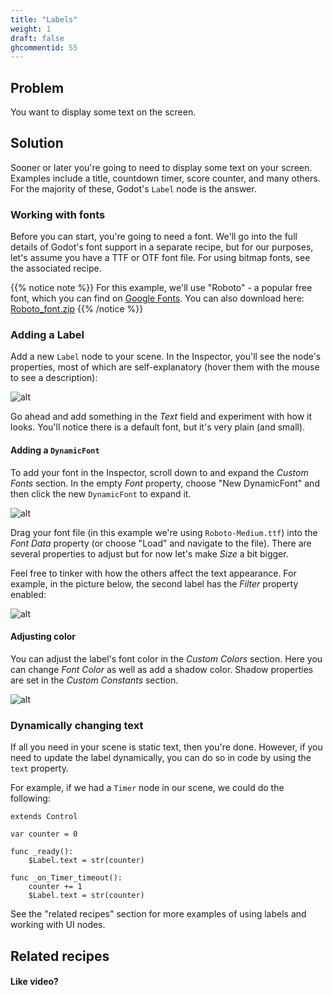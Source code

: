 ```yaml
---
title: "Labels"
weight: 1
draft: false
ghcommentid: 55
---
```


## Problem

You want to display some text on the screen.

## Solution

Sooner or later you're going to need to display some text on your screen. Examples include a title, countdown timer, score counter, and many others. For the majority of these, Godot's `Label` node is the answer.

### Working with fonts

Before you can start, you're going to need a font. We'll go into the full details of Godot's font support in a separate recipe, but for our purposes, let's assume you have a TTF or OTF font file. For using bitmap fonts, see the associated recipe.

{{% notice note %}}
For this example, we'll use "Roboto" - a popular free font, which you can find on [Google Fonts](https://fonts.google.com/specimen/Roboto). You can also download here: [Roboto_font.zip](/godot_recipes/files/Roboto_font.zip)
{{% /notice %}}

### Adding a Label

Add a new `Label` node to your scene. In the Inspector, you'll see the node's properties, most of which are self-explanatory (hover them with the mouse to see a description):

![alt](/godot_recipes/img/ui_label_properties.png)

Go ahead and add something in the *Text* field and experiment with how it looks. You'll notice there is a default font, but it's very plain (and small).

#### Adding a `DynamicFont`

To add your font in the Inspector, scroll down to and expand the *Custom Fonts* section. In the empty *Font* property, choose "New DynamicFont" and then click the new `DynamicFont` to expand it.

![alt](/godot_recipes/img/ui_label_font_properties.png)

Drag your font file (in this example we're using `Roboto-Medium.ttf`) into the *Font Data* property (or choose "Load" and navigate to the file). There are several properties to adjust but for now let's make *Size* a bit bigger.

Feel free to tinker with how the others affect the text appearance. For example, in the picture below, the second label has the *Filter* property enabled:

![alt](/godot_recipes/img/ui_label_font_filter.png)

#### Adjusting color

You can adjust the label's font color in the *Custom Colors* section. Here you can change *Font Color* as well as add a shadow color. Shadow properties are set in the *Custom Constants* section.

![alt](/godot_recipes/img/ui_label_font_colors.png)

### Dynamically changing text

If all you need in your scene is static text, then you're done. However, if you need to update the label dynamically, you can do so in code by using the `text` property.

For example, if we had a `Timer` node in our scene, we could do the following:

```gdscript
extends Control

var counter = 0

func _ready():
    $Label.text = str(counter)

func _on_Timer_timeout():
    counter += 1
    $Label.text = str(counter)
```

See the "related recipes" section for more examples of using labels and working with UI nodes.

<!-- {{% notice note %}}
Download the project file here: [screen_shake.zip](/godot_recipes/files/screen_shake.zip)
{{% /notice %}} -->

## Related recipes

<!-- - [Noise](/godot_recipes/math/noise/) -->


#### Like video?

<!-- {{< youtube C-Sn55e5wnk >}} -->